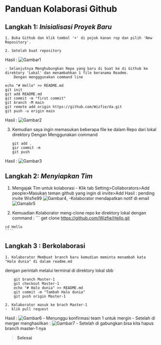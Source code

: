 # **Panduan Kolaborasi Github**
##  Langkah 1: *Inisialisasi Proyek Baru*
    1. Buka Github dan klik tombol '+' di pojok kanan rop dan pilih 'New Repository'.
    
    2. Setelah buat repository
Hasil : ![Gambar1](https://github.com/Wizfie/Oreo/blob/main/Screenshot%202022-08-13%20184103.png)
    
    - Selanjutnya Menghubungkan Repo yang baru di buat ke di Github ke direktory 'Lokal' dan menambahkan 1 file beranama Readme.
        Dengan mengggunakan command line
  ```
  echo "# Hello" >> README.md
git init
git add README.md
git commit -m "first commit"
git branch -M main
git remote add origin https://github.com/Wizfie/da.git
git push -u origin main
```
Hasil : ![Gambar2](https://github.com/Wizfie/Oreo/blob/main/3.png)

3. Kemudian saya ingin memasukan beberapa file ke dalam Repo dari lokal direktory
    Dengan Menggunakan command
    ```
    git add .
    gir commit -m
    git push

    ```
Hasil : ![Gambar3](https://github.com/Wizfie/Oreo/blob/main/4.png)


## Langkah 2: *Menyiapkan Tim*
 
  1. Mengajak Tim untuk kolaborasi
    - Klik tab Setting>Collaborators>Add people>Masukan teman github yang ingin di invite>Add
  Hasil : pending invite Wisfie99 ![Gambar4](https://github.com/Wizfie/Oreo/blob/main/6.png),
  -Kolaborator mendapatkan notif di email ![Gamabr5](https://github.com/Wizfie/Oreo/blob/main/7.png)

  2. Kemuadian Kolaborator meng-clone repo ke direktory lokal
  dengan command :
    ```
    get clone https://github.com/Wizfie/Hello.git

    cd Hello
    ````

## Langkah 3 : Berkolaborasi
    1. Kolaborator Membuat branch baru kemudian meminta menambah kata "Halo dunia" di dalam readme.md
dengan perintah melalui terminal di direktory lokal sbb
```
    git branch Master-1
    git checkout Master-1
    echo "# Halo dunia" >> README.md
    git commit -m "Tambah Halo dunia"
    git push origin Master-1
```
    2. Kolaborator masuk ke brach Master-1
    -  klik pull request
  Hasil : ![Gambar6](https://github.com/Wizfie/Oreo/blob/main/9.png)
    -  Menunggu konfirmasi team 1 untuk mergin
    -  Setelah di merger menghasilkan : ![Gambar7](https://github.com/Wizfie/Oreo/blob/main/10.png)
    -  Setelah di gabungkan bisa kita hapus branch master-1 nya

> **Selesai**
  



  





  
  












  
